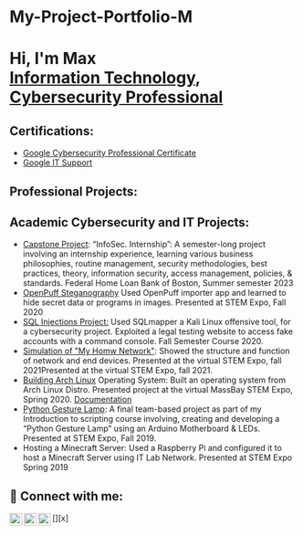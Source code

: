 # My-Project-Portfolio-M
<h1>Hi, I'm Max <br/><a href="https://github.com/joshmadakor1">Information Technology</a>, <a href="https://www.linkedin.com/in/max-navarrette/" >Cybersecurity Professional</a>

<h2>Certifications:</h2>

- [Google Cybersecurity Professional Certificate](https://coursera.org/share/f2a6e2619a4a14e1e979da3558232220)
- [Google IT Support](https://coursera.org/share/97af327e22cbc91a13a250f7a66f7aee)

<h2>Professional Projects:</h2>

<h2>Academic Cybersecurity and IT Projects:</h2>

- [Capstone Project](https://drive.google.com/drive/folders/16MkOD5rlSr-XMfuHkmdWPRGeHuDwDWJo?usp=drive_link): “InfoSec. Internship”: A semester-long project involving an internship experience, learning various business philosophies, routine management, security methodologies, best practices, theory, information security, access management, policies, & standards. Federal Home Loan Bank of Boston, Summer semester 2023
- [OpenPuff Steganography](https://youtu.be/62st1m6ZdW8) Used OpenPuff importer app and learned to hide secret data or programs in images. Presented at STEM Expo, Fall 2020
- [SQL Injections Project:](https://docs.google.com/document/d/1tlWyr1jOC-uM2bzqVQ2MlTR3eqBnL6pl/edit?usp=drive_link&ouid=106987420707022229569&rtpof=true&sd=true) Used SQLmapper a Kali Linux offensive tool, for a cybersecurity project. Exploited a legal testing website to access fake accounts with a command console. Fall Semester Course 2020. 
- [Simulation of "My Homw Network"](https://youtu.be/aBRcQ8n086Q): Showed the structure and function of network and end devices. Presented at the virtual STEM Expo, fall 2021Presented at the virtual STEM Expo, fall 2021.
- [Building Arch Linux](https://youtu.be/QJKEK6ZK0qQ) Operating System: Built an operating system from Arch Linux Distro. Presented project at the virtual MassBay STEM Expo, Spring 2020. [Documentation](https://docs.google.com/document/d/1D0TjRf1TDVt0IW2ZeD9p0c2i9ywsD_GL/edit?usp=drive_link&ouid=106987420707022229569&rtpof=true&sd=true) 
- [Python Gesture Lamp](https://youtube.com/shorts/Fr10d4d7gOI?feature=share): A final team-based project as part of my Introduction to scripting course involving, creating and developing a “Python Gesture Lamp” using an Arduino Motherboard & LEDs. Presented at STEM Expo, Fall 2019. 
- Hosting a Minecraft Server: Used a Raspberry Pi and configured it to host a Minecraft Server using IT Lab Network. Presented at STEM Expo Spring 2019

<h2> 🤳 Connect with me:</h2>

[<img align="left" alt="Max | YouTube" width="22px" src="https://cdn.jsdelivr.net/npm/simple-icons@v3/icons/youtube.svg" />][youtube]
[<img align="left" alt="Max | Twitter" width="22px" src="https://cdn.jsdelivr.net/npm/simple-icons@v3/icons/twitter.svg" />][x]
[<img align="left" alt="Max | LinkedIn" width="22px" src="https://cdn.jsdelivr.net/npm/simple-icons@v3/icons/linkedin.svg" />][linkedin]


[twitter]: https://twitter.com/NavaaMax
[youtube]: https://www.youtube.com/channel/UCS_L_cQLDWPNrWS5nKgvkkw
[linkedin]: https://www.linkedin.com/in/max-navarrette/
